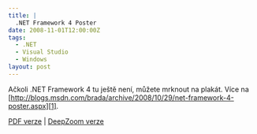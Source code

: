 ```yaml
---
title: |
  .NET Framework 4 Poster
date: 2008-11-01T12:00:00Z
tags:
  - .NET
  - Visual Studio
  - Windows
layout: post
---
```

Ačkoli .NET Framework 4 tu ještě není, můžete mrknout na plakát. Více na [http://blogs.msdn.com/brada/archive/2008/10/29/net-framework-4-poster.aspx][1].

[PDF verze][2] | [DeepZoom verze][3]

[1]: http://blogs.msdn.com/brada/archive/2008/10/29/net-framework-4-poster.aspx
[2]: http://brad_abrams.members.winisp.net/Projects/PDC2008/PDC2008-NETFX4.pdf
[3]: http://brad_abrams.members.winisp.net/Projects/PDC2008/DotNet4Poster/DotNetFramework4PosterDeepZoom.htm